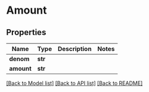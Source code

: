 # Amount

## Properties
Name | Type | Description | Notes
------------ | ------------- | ------------- | -------------
**denom** | **str** |  | 
**amount** | **str** |  | 

[[Back to Model list]](../README.md#documentation-for-models) [[Back to API list]](../README.md#documentation-for-api-endpoints) [[Back to README]](../README.md)

